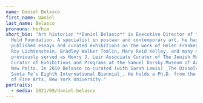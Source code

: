 ```yaml
---
name: Daniel Belasco
first_name: Daniel
last_name: Belasco
pronouns: he/him
short_bio: "Art historian **Daniel Belasco** is Executive Director of the Al
  Held Foundation. A specialist in postwar and contemporary art, he has
  published essays and curated exhibitions on the work of Helen Frankenthaler,
  Roy Lichtenstein, Bradley Walker Tomlin, Mary Reid Kelley, and many more. He
  previously served as Henry J. Leir Associate Curator of The Jewish Museum and
  Curator of Exhibitions and Programs at the Samuel Dorsky Museum of Art at SUNY
  New Paltz. In 2010 Belasco co-curated (with Sarah Lewis) _The Dissolve: SITE
  Santa Fe’s Eighth International Biennial_. He holds a Ph.D. from the Institute
  of Fine Arts, New York University."
portraits:
  - media: 2021/09/daniel-belasco
---
```

